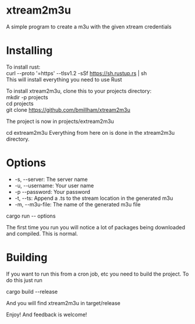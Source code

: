 # xtream2m3u
A simple program to create a m3u with the given xtream credentials

# Installing
To install rust:\
curl --proto '=https' --tlsv1.2 -sSf https://sh.rustup.rs | sh\
This will install everything you need to use Rust

To install xtream2m3u, clone this to your projects directory:\
mkdir -p projects\
cd projects\
git clone https://github.com/bmillham/xtream2m3u

The project is now in projects/extream2m3u

cd extream2m3u
Everything from here on is done in the xtream2m3u directory.

# Options
+ -s, --server: The server name
+ -u, --username: Your user name
+ -p --password: Your password
+ -t, --ts: Append a .ts to the stream location in the generated m3u
+ -m, --m3u-file: The name of the generated m3u file

cargo run -- options

The first time you run you will notice a lot of packages being downloaded and compiled.
This is normal.

# Building
If you want to run this from a cron job, etc you need to build the project. To do this just run

cargo build --release

And you will find xtream2m3u in target/release

Enjoy! And feedback is welcome!
